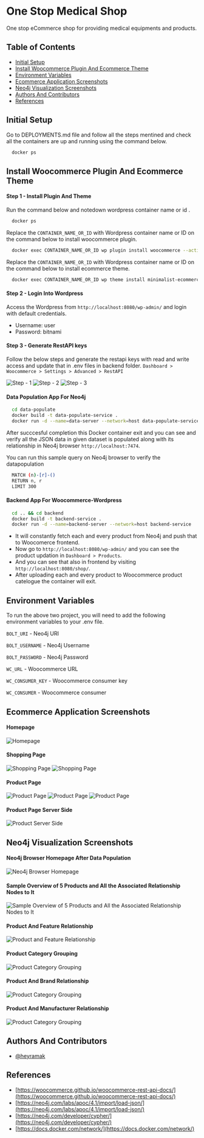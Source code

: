 # One Stop Medical Shop

One stop eCommerce shop for providing medical equipments and products.

## Table of Contents
- [Initial Setup](#initial-setup)
- [Install Woocommerce Plugin And Ecommerce Theme](#install-woocommerce-plugin-and-ecommerce-theme)
- [Environment Variables](#environment-variables)
- [Ecommerce Application Screenshots](#ecommerce-application-screenshots)
- [Neo4j Visualization Screenshots](#neo4j-visualization-screenshots)
- [Authors And Contributors](#authors-and-contributors)
- [References](#references)

## Initial Setup
Go to DEPLOYMENTS.md file and follow all the steps mentined and check all the containers are up and running using the command below.
```bash
  docker ps
```
## Install Woocommerce Plugin And Ecommerce Theme

#### Step 1 - Install Plugin And Theme

Run the command below and notedown wordpress container name or id .

```bash
  docker ps
``` 
Replace the `CONTAINER_NAME_OR_ID` with Wordpress container name or ID on the command below to install woocommerce plugin.

```bash
  docker exec CONTAINER_NAME_OR_ID wp plugin install woocommerce --activate
```
Replace the `CONTAINER_NAME_OR_ID` with Wordpress container name or ID on the command below to install ecommerce theme.

```bash
  docker exec CONTAINER_NAME_OR_ID wp theme install minimalist-ecommerce --activate
```
#### Step 2 - Login Into Wordpress
Access the Wordpress from ```http://localhost:8080/wp-admin/``` and login with default credentials.
- Username: user
- Password: bitnami

#### Step 3 - Generate RestAPI keys

Follow the below steps and generate the restapi keys with read and write access and update that in .env files in backend folder.
```Dashboard > Woocommerce > Settings > Advanced > RestAPI```

![Step - 1](assets/restapi-key-gen-step1.jpg)
![Step - 2](assets/restapi-key-gen-step2.jpg)
![Step - 3](assets/restapi-key-gen-step3.jpg)

#### Data Population App For Neo4j
 
```bash
  cd data-populate
  docker build -t data-populate-service .
  docker run -d --name=data-server --network=host data-populate-service
```
After succcesful completion this Docker container exit and you can see and verify all the JSON data in given dataset is populated along with its relationship in Neo4j browser ```http://localhost:7474```.

You can run this sample query on Neo4j browser to verify the datapopulation
```bash
  MATCH (n)-[r]-()
  RETURN n, r
  LIMIT 300
```
#### Backend App For Woocommerce-Wordpress

```bash
  cd .. && cd backend
  docker build -t backend-service .
  docker run -d --name=backend-server --network=host backend-service
```
- It will constantly fetch each and every product from Neo4j and push that to Woocomerce frontend.
- Now go to ```http://localhost:8080/wp-admin/``` and you can see the product updation in ```Dashboard > Products```.
- And you can see that also in frontend  by visiting ```http://localhost:8080/shop/```.
- After uploading each and every product to Woocommerce product catelogue the container will exit.
## Environment Variables

To run the above two project, you will need to add the following environment variables to your .env file.

`BOLT_URI` - Neo4j URI

`BOLT_USERNAME` - Neo4j Username

`BOLT_PASSWORD` - Neo4j Password

`WC_URL` - Woocommerce URL

`WC_CONSUMER_KEY` - Woocommerce consumer key

`WC_CONSUMER` - Woocommerce consumer

## Ecommerce Application Screenshots
#### Homepage
![Homepage](assets/homepage.jpg)
#### Shopping Page
![Shopping Page](assets/shopping-page.jpg)
![Shopping Page](assets/shopping-page2.jpg)

#### Product Page
![Product Page](assets/product1.jpg)
![Product Page](assets/product2.jpg)
![Product Page](assets/product3.jpg)
#### Product Page Server Side
![Product Server Side](assets/admin-product-page.jpg)
## Neo4j Visualization Screenshots
#### Neo4j Browser Homepage After Data Population
![Neo4j Browser Homepage](assets/neo4j-browser.jpg)

#### Sample Overview of 5 Products and All the Associated Relationship Nodes to It
![Sample Overview of 5 Products and All the Associated Relationship Nodes to It](assets/sample-overview-of-5-products.jpg)
#### Product And Feature Relationship 
![Product and Feature Relationship](assets/product-and-feature-relationship.png)

#### Product Category Grouping
![Product Category Grouping](assets/product-grouping-according-to-category.png)

#### Product And Brand Relationship
![Product Category Grouping](assets/relationship-between-brand-and-products.png)

#### Product And Manufacturer Relationship
![Product Category Grouping](assets/relationship-between-manufacturer-and-products.png)
## Authors And Contributors

- [@heyramak](https://github.com/heyramak)

## References
- [https://woocommerce.github.io/woocommerce-rest-api-docs/](https://woocommerce.github.io/woocommerce-rest-api-docs/)
- [https://neo4j.com/labs/apoc/4.1/import/load-json/](https://neo4j.com/labs/apoc/4.1/import/load-json/)
- [https://neo4j.com/developer/cypher/](https://neo4j.com/developer/cypher/)
- [https://docs.docker.com/network/](https://docs.docker.com/network/)

